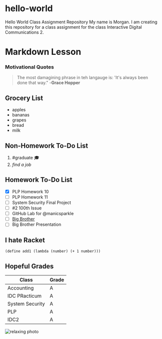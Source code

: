 # hello-world
Hello World Class Assignment Repository
My name is Morgan. I am creating this repository for a class assignment for the class Interactive Digital Communications 2.

# Markdown Lesson
### Motivational Quotes
>The most damagining phrase in teh langauge is: 'It's always been done that way." -**Grace Hopper**

## Grocery List
* apples
* bananas
* grapes
* bread
* milk

## Non-Homework To-Do List
1. \#graduate  :mortar_board:
2. *find a job*

## Homework To-Do List
  - [x] PLP Homework 10
  - [ ] PLP Homework 11
  - [ ] System Security Final Project
  - [ ] #2 100th Issue
  - [ ] GitHub Lab for @manicsparkle
  - [ ] [Big Brother](https://charon.cs.uni.edu/brusmaa/big-brother)
  - [ ] Big Brother Presentation
  
## I hate Racket
  `(define add1
      (lambda (number)
         (+ 1 number)))`
         
## Hopeful Grades
 Class | Grade
------- | -------
Accounting | A
IDC PRacticum | A
System Security | A
PLP | A
IDC2 | A

![relaxing photo](https://cdn.pixabay.com/photo/2017/06/29/07/20/chill-2453257_1280.jpg)
